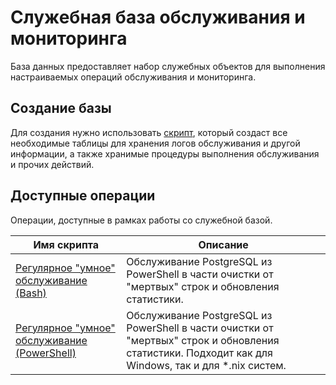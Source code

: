 # Служебная база обслуживания и мониторинга

База данных предоставляет набор служебных объектов для выполнения настраиваемых операций обслуживания и мониторинга.

## Создание базы

Для создания нужно использовать [скрипт](CreateServiceDatabaseScript.sql), который создаст все необходимые таблицы для хранения логов обслуживания и другой информации, а также хранимые процедуры выполнения обслуживания и прочих действий.

## Доступные операции

Операции, доступные в рамках работы со служебной базой.

| Имя скрипта | Описание |
| ----------- | -------- |
| [Регулярное "умное" обслуживание (Bash)](%D0%A0%D0%B5%D0%B3%D1%83%D0%BB%D1%8F%D1%80%D0%BD%D0%BE%D0%B5%20'%D1%83%D0%BC%D0%BD%D0%BE%D0%B5'%20%D0%BE%D0%B1%D1%81%D0%BB%D1%83%D0%B6%D0%B8%D0%B2%D0%B0%D0%BD%D0%B8%D0%B5.sh) | Обслуживание PostgreSQL из PowerShell в части очистки от "мертвых" строк и обновления статистики. |
| [Регулярное "умное" обслуживание (PowerShell)](%D0%A0%D0%B5%D0%B3%D1%83%D0%BB%D1%8F%D1%80%D0%BD%D0%BE%D0%B5%20'%D1%83%D0%BC%D0%BD%D0%BE%D0%B5'%20%D0%BE%D0%B1%D1%81%D0%BB%D1%83%D0%B6%D0%B8%D0%B2%D0%B0%D0%BD%D0%B8%D0%B5.ps1) | Обслуживание PostgreSQL из PowerShell в части очистки от "мертвых" строк и обновления статистики. Подходит как для Windows, так и для *.nix систем. |
